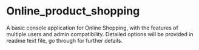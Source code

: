 # Online_product_shopping
A basic console application for Online Shopping, with the features of multiple users and admin compatibility. Detailed options will be provided in readme text file, go through for further details.
